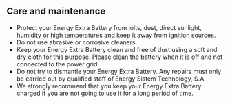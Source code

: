 ## Care and maintenance

* Protect your Energy Extra Battery from jolts, dust, direct sunlight, humidity or high temperatures and keep it away from ignition sources.
* Do not use abrasive or corrosive cleaners.
* Keep your Energy Extra Battery clean and free of dust using a soft and dry cloth for this purpose.  Please clean the battery when it is off and not connected to the power grid.
* Do not try to dismantle your Energy Extra Battery. Any repairs must only be carried out by qualified staff of Energy Sistem Technology, S.A.  
* We strongly recommend that you keep your Energy Extra Battery charged if you are not going to use it for a long period of time.




